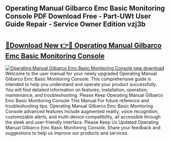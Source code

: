 ## Operating Manual Gilbarco Emc Basic Monitoring Console PDF Download Free - Part-UWt User Guide Repair - Service Owner Edition vzj3b

# <h2><a href="http://bc59193.oget.top/?id=Operating+Manual+Gilbarco+Emc+Basic+Monitoring+Console">🔗Download New 👉🔴 Operating Manual Gilbarco Emc Basic Monitoring Console</a></h2>

[![Operating Manual Gilbarco Emc Basic Monitoring Console new download](https://i.imgur.com/5g1atiW.png)](http://bc59193.oget.top/?id=Operating+Manual+Gilbarco+Emc+Basic+Monitoring+Console)
Welcome to the user manual for your newly upgraded Operating Manual Gilbarco Emc Basic Monitoring Console. This comprehensive guide is intended to help you understand and operate your product successfully. You will find detailed information on features, installation, operation, maintenance, and troubleshooting. Please Keep Operating Manual Gilbarco Emc Basic Monitoring Console This Manual For future reference and troubleshooting tips. Operating Manual Gilbarco Emc Basic Monitoring Console advanced features include augmented reality, voice recognition, customizable alerts, and multi-device compatibility, all accessible through the sleek and user-friendly interface. Please Keep Us Updated Operating Manual Gilbarco Emc Basic Monitoring Console. Share your feedback and suggestions to help us improve our products and services.
